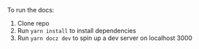 To run the docs:
1. Clone repo
2. Run `yarn install` to install dependencies
3. Run `yarn docz dev` to spin up a dev server on localhost 3000
